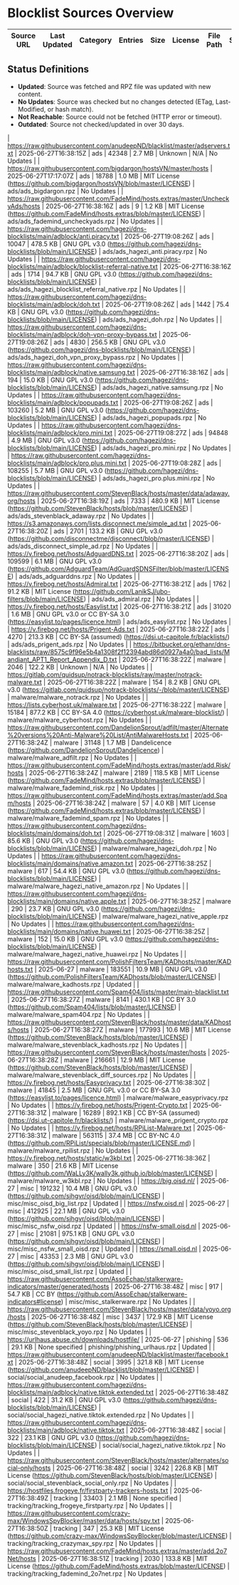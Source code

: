 # Blocklist Sources Overview

| Source URL | Last Updated | Category | Entries | Size     | License | File Path | Status |
|------------|--------------|----------|---------|----------|---------|-----------|--------|

## Status Definitions
- **Updated**: Source was fetched and RPZ file was updated with new content.
- **No Updates**: Source was checked but no changes detected (ETag, Last-Modified, or hash match).
- **Not Reachable**: Source could not be fetched (HTTP error or timeout).
- **Outdated**: Source not checked/updated in over 30 days.

| https://raw.githubusercontent.com/anudeepND/blacklist/master/adservers.txt | 2025-06-27T16:38:15Z | ads | 42348 | 2.7 MB | Unknown | N/A | No Updates |
| https://raw.githubusercontent.com/bigdargon/hostsVN/master/hosts | 2025-06-27T17:17:07Z | ads | 18788 | 1.0 MB | MIT License (https://github.com/bigdargon/hostsVN/blob/master/LICENSE) | ads/ads_bigdargon.rpz | No Updates |
| https://raw.githubusercontent.com/FadeMind/hosts.extras/master/UncheckyAds/hosts | 2025-06-27T16:38:16Z | ads | 9 | 1.2 KB | MIT License (https://github.com/FadeMind/hosts.extras/blob/master/LICENSE) | ads/ads_fademind_uncheckyads.rpz | No Updates |
| https://raw.githubusercontent.com/hagezi/dns-blocklists/main/adblock/anti.piracy.txt | 2025-06-27T19:08:26Z | ads | 10047 | 478.5 KB | GNU GPL v3.0 (https://github.com/hagezi/dns-blocklists/blob/main/LICENSE) | ads/ads_hagezi_anti.piracy.rpz | No Updates |
| https://raw.githubusercontent.com/hagezi/dns-blocklists/main/adblock/blocklist-referral-native.txt | 2025-06-27T16:38:16Z | ads | 1714 | 94.7 KB | GNU GPL v3.0 (https://github.com/hagezi/dns-blocklists/blob/main/LICENSE) | ads/ads_hagezi_blocklist_referral_native.rpz | No Updates |
| https://raw.githubusercontent.com/hagezi/dns-blocklists/main/adblock/doh.txt | 2025-06-27T19:08:26Z | ads | 1442 | 75.4 KB | GNU GPL v3.0 (https://github.com/hagezi/dns-blocklists/blob/main/LICENSE) | ads/ads_hagezi_doh.rpz | No Updates |
| https://raw.githubusercontent.com/hagezi/dns-blocklists/main/adblock/doh-vpn-proxy-bypass.txt | 2025-06-27T19:08:26Z | ads | 4830 | 256.5 KB | GNU GPL v3.0 (https://github.com/hagezi/dns-blocklists/blob/main/LICENSE) | ads/ads_hagezi_doh_vpn_proxy_bypass.rpz | No Updates |
| https://raw.githubusercontent.com/hagezi/dns-blocklists/main/adblock/native.samsung.txt | 2025-06-27T16:38:16Z | ads | 194 | 15.0 KB | GNU GPL v3.0 (https://github.com/hagezi/dns-blocklists/blob/main/LICENSE) | ads/ads_hagezi_native.samsung.rpz | No Updates |
| https://raw.githubusercontent.com/hagezi/dns-blocklists/main/adblock/popupads.txt | 2025-06-27T19:08:26Z | ads | 103260 | 5.2 MB | GNU GPL v3.0 (https://github.com/hagezi/dns-blocklists/blob/main/LICENSE) | ads/ads_hagezi_popupads.rpz | No Updates |
| https://raw.githubusercontent.com/hagezi/dns-blocklists/main/adblock/pro.mini.txt | 2025-06-27T19:08:27Z | ads | 94848 | 4.9 MB | GNU GPL v3.0 (https://github.com/hagezi/dns-blocklists/blob/main/LICENSE) | ads/ads_hagezi_pro.mini.rpz | No Updates |
| https://raw.githubusercontent.com/hagezi/dns-blocklists/main/adblock/pro.plus.mini.txt | 2025-06-27T19:08:28Z | ads | 108255 | 5.7 MB | GNU GPL v3.0 (https://github.com/hagezi/dns-blocklists/blob/main/LICENSE) | ads/ads_hagezi_pro.plus.mini.rpz | No Updates |
| https://raw.githubusercontent.com/StevenBlack/hosts/master/data/adaway.org/hosts | 2025-06-27T16:38:19Z | ads | 7333 | 480.9 KB | MIT License (https://github.com/StevenBlack/hosts/blob/master/LICENSE) | ads/ads_stevenblack_adaway.rpz | No Updates |
| https://s3.amazonaws.com/lists.disconnect.me/simple_ad.txt | 2025-06-27T16:38:20Z | ads | 2701 | 133.2 KB | GNU GPL v3.0 (https://github.com/disconnectme/disconnect/blob/master/LICENSE) | ads/ads_disconnect_simple_ad.rpz | No Updates |
| https://v.firebog.net/hosts/AdguardDNS.txt | 2025-06-27T16:38:20Z | ads | 109599 | 6.1 MB | GNU GPL v3.0 (https://github.com/AdguardTeam/AdGuardSDNSFilter/blob/master/LICENSE) | ads/ads_adguarddns.rpz | No Updates |
| https://v.firebog.net/hosts/Admiral.txt | 2025-06-27T16:38:21Z | ads | 1762 | 91.2 KB | MIT License (https://github.com/LanikSJ/ubo-filters/blob/main/LICENSE) | ads/ads_admiral.rpz | No Updates |
| https://v.firebog.net/hosts/Easylist.txt | 2025-06-27T16:38:21Z | ads | 31020 | 1.6 MB | GNU GPL v3.0 or CC BY-SA 3.0 (https://easylist.to/pages/licence.html) | ads/ads_easylist.rpz | No Updates |
| https://v.firebog.net/hosts/Prigent-Ads.txt | 2025-06-27T16:38:22Z | ads | 4270 | 213.3 KB | CC BY-SA (assumed) (https://dsi.ut-capitole.fr/blacklists/) | ads/ads_prigent_ads.rpz | No Updates |
| https://bitbucket.org/ethanr/dns-blacklists/raw/8575c9f96e5b4a1308f2f12394abd86d0927a4a0/bad_lists/Mandiant_APT1_Report_Appendix_D.txt | 2025-06-27T16:38:22Z | malware | 2046 | 122.2 KB | Unknown | N/A | No Updates |
| https://gitlab.com/quidsup/notrack-blocklists/raw/master/notrack-malware.txt | 2025-06-27T16:38:22Z | malware | 154 | 8.2 KB | GNU GPL v3.0 (https://gitlab.com/quidsup/notrack-blocklists/-/blob/master/LICENSE) | malware/malware_notrack.rpz | No Updates |
| https://lists.cyberhost.uk/malware.txt | 2025-06-27T16:38:22Z | malware | 15184 | 877.2 KB | CC BY-SA 4.0 (https://cyberhost.uk/malware-blocklist/) | malware/malware_cyberhost.rpz | No Updates |
| https://raw.githubusercontent.com/DandelionSprout/adfilt/master/Alternate%20versions%20Anti-Malware%20List/AntiMalwareHosts.txt | 2025-06-27T16:38:24Z | malware | 31148 | 1.7 MB | Dandelicence (https://github.com/DandelionSprout/Dandelicence) | malware/malware_adfilt.rpz | No Updates |
| https://raw.githubusercontent.com/FadeMind/hosts.extras/master/add.Risk/hosts | 2025-06-27T16:38:24Z | malware | 2189 | 118.5 KB | MIT License (https://github.com/FadeMind/hosts.extras/blob/master/LICENSE) | malware/malware_fademind_risk.rpz | No Updates |
| https://raw.githubusercontent.com/FadeMind/hosts.extras/master/add.Spam/hosts | 2025-06-27T16:38:24Z | malware | 57 | 4.0 KB | MIT License (https://github.com/FadeMind/hosts.extras/blob/master/LICENSE) | malware/malware_fademind_spam.rpz | No Updates |
| https://raw.githubusercontent.com/hagezi/dns-blocklists/main/domains/doh.txt | 2025-06-27T19:08:31Z | malware | 1603 | 85.6 KB | GNU GPL v3.0 (https://github.com/hagezi/dns-blocklists/blob/main/LICENSE) | malware/malware_hagezi_doh.rpz | No Updates |
| https://raw.githubusercontent.com/hagezi/dns-blocklists/main/domains/native.amazon.txt | 2025-06-27T16:38:25Z | malware | 617 | 54.4 KB | GNU GPL v3.0 (https://github.com/hagezi/dns-blocklists/blob/main/LICENSE) | malware/malware_hagezi_native_amazon.rpz | No Updates |
| https://raw.githubusercontent.com/hagezi/dns-blocklists/main/domains/native.apple.txt | 2025-06-27T16:38:25Z | malware | 290 | 23.7 KB | GNU GPL v3.0 (https://github.com/hagezi/dns-blocklists/blob/main/LICENSE) | malware/malware_hagezi_native_apple.rpz | No Updates |
| https://raw.githubusercontent.com/hagezi/dns-blocklists/main/domains/native.huawei.txt | 2025-06-27T16:38:25Z | malware | 152 | 15.0 KB | GNU GPL v3.0 (https://github.com/hagezi/dns-blocklists/blob/main/LICENSE) | malware/malware_hagezi_native_huawei.rpz | No Updates |
| https://raw.githubusercontent.com/PolishFiltersTeam/KADhosts/master/KADhosts.txt | 2025-06-27 | malware | 183551 | 10.9 MB | GNU GPL v3.0 (https://github.com/PolishFiltersTeam/KADhosts/blob/master/LICENSE) | malware/malware_kadhosts.rpz | Updated |
| https://raw.githubusercontent.com/Spam404/lists/master/main-blacklist.txt | 2025-06-27T16:38:27Z | malware | 8141 | 430.1 KB | CC BY 3.0 (https://github.com/Spam404/lists/blob/master/LICENSE) | malware/malware_spam404.rpz | No Updates |
| https://raw.githubusercontent.com/StevenBlack/hosts/master/data/KADhosts/hosts | 2025-06-27T16:38:27Z | malware | 177993 | 10.6 MB | MIT License (https://github.com/StevenBlack/hosts/blob/master/LICENSE) | malware/malware_stevenblack_kadhosts.rpz | No Updates |
| https://raw.githubusercontent.com/StevenBlack/hosts/master/hosts | 2025-06-27T16:38:28Z | malware | 216661 | 12.9 MB | MIT License (https://github.com/StevenBlack/hosts/blob/master/LICENSE) | malware/malware_stevenblack_diff_sources.rpz | No Updates |
| https://v.firebog.net/hosts/Easyprivacy.txt | 2025-06-27T16:38:30Z | malware | 41845 | 2.5 MB | GNU GPL v3.0 or CC BY-SA 3.0 (https://easylist.to/pages/licence.html) | malware/malware_easyprivacy.rpz | No Updates |
| https://v.firebog.net/hosts/Prigent-Crypto.txt | 2025-06-27T16:38:31Z | malware | 16289 | 892.1 KB | CC BY-SA (assumed) (https://dsi.ut-capitole.fr/blacklists/) | malware/malware_prigent_crypto.rpz | No Updates |
| https://v.firebog.net/hosts/RPiList-Malware.txt | 2025-06-27T16:38:31Z | malware | 563115 | 37.4 MB | CC BY-NC 4.0 (https://github.com/RPiList/specials/blob/master/LICENSE.md) | malware/malware_rpilist.rpz | No Updates |
| https://v.firebog.net/hosts/static/w3kbl.txt | 2025-06-27T16:38:36Z | malware | 350 | 21.6 KB | MIT License (https://github.com/WaLLy3K/wally3k.github.io/blob/master/LICENSE) | malware/malware_w3kbl.rpz | No Updates |
| https://big.oisd.nl/ | 2025-06-27 | misc | 191232 | 10.4 MB | GNU GPL v3.0 (https://github.com/sjhgvr/oisd/blob/main/LICENSE) | misc/misc_oisd_big_list.rpz | Updated |
| https://nsfw.oisd.nl | 2025-06-27 | misc | 412925 | 22.1 MB | GNU GPL v3.0 (https://github.com/sjhgvr/oisd/blob/main/LICENSE) | misc/misc_nsfw_oisd.rpz | Updated |
| https://nsfw-small.oisd.nl | 2025-06-27 | misc | 21081 | 975.1 KB | GNU GPL v3.0 (https://github.com/sjhgvr/oisd/blob/main/LICENSE) | misc/misc_nsfw_small_oisd.rpz | Updated |
| https://small.oisd.nl | 2025-06-27 | misc | 43353 | 2.3 MB | GNU GPL v3.0 (https://github.com/sjhgvr/oisd/blob/main/LICENSE) | misc/misc_oisd_small_list.rpz | Updated |
| https://raw.githubusercontent.com/AssoEchap/stalkerware-indicators/master/generated/hosts | 2025-06-27T16:38:48Z | misc | 917 | 54.7 KB | CC BY (https://github.com/AssoEchap/stalkerware-indicators#license) | misc/misc_stalkerware.rpz | No Updates |
| https://raw.githubusercontent.com/StevenBlack/hosts/master/data/yoyo.org/hosts | 2025-06-27T16:38:48Z | misc | 3437 | 172.9 KB | MIT License (https://github.com/StevenBlack/hosts/blob/master/LICENSE) | misc/misc_stevenblack_yoyo.rpz | No Updates |
| https://urlhaus.abuse.ch/downloads/hostfile/ | 2025-06-27 | phishing | 536 | 29.1 KB | None specified | phishing/phishing_urlhaus.rpz | Updated |
| https://raw.githubusercontent.com/anudeepND/blacklist/master/facebook.txt | 2025-06-27T16:38:48Z | social | 3995 | 321.8 KB | MIT License (https://github.com/anudeepND/blacklist/blob/master/LICENSE) | social/social_anudeep_facebook.rpz | No Updates |
| https://raw.githubusercontent.com/hagezi/dns-blocklists/main/adblock/native.tiktok.extended.txt | 2025-06-27T16:38:48Z | social | 422 | 31.2 KB | GNU GPL v3.0 (https://github.com/hagezi/dns-blocklists/blob/main/LICENSE) | social/social_hagezi_native.tiktok.extended.rpz | No Updates |
| https://raw.githubusercontent.com/hagezi/dns-blocklists/main/adblock/native.tiktok.txt | 2025-06-27T16:38:48Z | social | 322 | 23.1 KB | GNU GPL v3.0 (https://github.com/hagezi/dns-blocklists/blob/main/LICENSE) | social/social_hagezi_native.tiktok.rpz | No Updates |
| https://raw.githubusercontent.com/StevenBlack/hosts/master/alternates/social-only/hosts | 2025-06-27T16:38:48Z | social | 3242 | 226.8 KB | MIT License (https://github.com/StevenBlack/hosts/blob/master/LICENSE) | social/social_stevenblack_social_only.rpz | No Updates |
| https://hostfiles.frogeye.fr/firstparty-trackers-hosts.txt | 2025-06-27T16:38:49Z | tracking | 33403 | 2.1 MB | None specified | tracking/tracking_frogeye_firstparty.rpz | No Updates |
| https://raw.githubusercontent.com/crazy-max/WindowsSpyBlocker/master/data/hosts/spy.txt | 2025-06-27T16:38:50Z | tracking | 347 | 25.3 KB | MIT License (https://github.com/crazy-max/WindowsSpyBlocker/blob/master/LICENSE) | tracking/tracking_crazymax_spy.rpz | No Updates |
| https://raw.githubusercontent.com/FadeMind/hosts.extras/master/add.2o7Net/hosts | 2025-06-27T16:38:51Z | tracking | 2030 | 133.8 KB | MIT License (https://github.com/FadeMind/hosts.extras/blob/master/LICENSE) | tracking/tracking_fademind_2o7net.rpz | No Updates |
